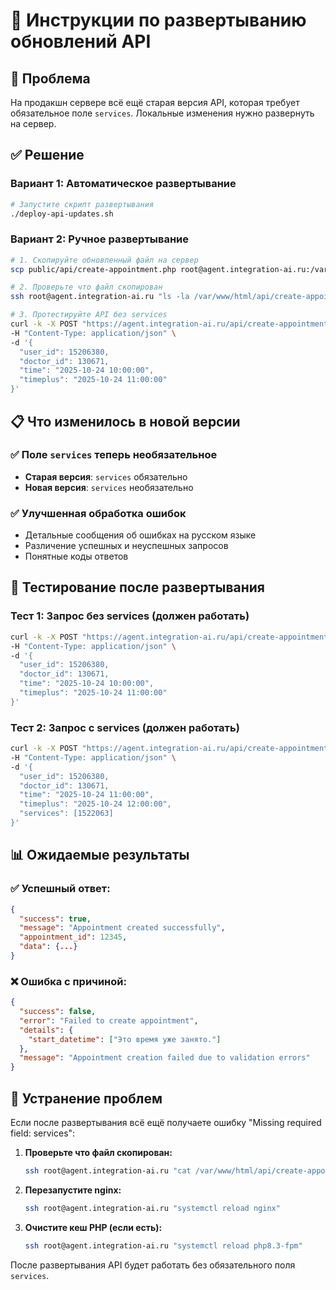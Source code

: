 # 🚀 Инструкции по развертыванию обновлений API

## 🔄 Проблема
На продакшн сервере всё ещё старая версия API, которая требует обязательное поле `services`. Локальные изменения нужно развернуть на сервер.

## ✅ Решение

### Вариант 1: Автоматическое развертывание
```bash
# Запустите скрипт развертывания
./deploy-api-updates.sh
```

### Вариант 2: Ручное развертывание
```bash
# 1. Скопируйте обновленный файл на сервер
scp public/api/create-appointment.php root@agent.integration-ai.ru:/var/www/html/api/

# 2. Проверьте что файл скопирован
ssh root@agent.integration-ai.ru "ls -la /var/www/html/api/create-appointment.php"

# 3. Протестируйте API без services
curl -k -X POST "https://agent.integration-ai.ru/api/create-appointment.php" \
-H "Content-Type: application/json" \
-d '{
  "user_id": 15206380,
  "doctor_id": 130671,
  "time": "2025-10-24 10:00:00",
  "timeplus": "2025-10-24 11:00:00"
}'
```

## 📋 Что изменилось в новой версии

### ✅ Поле `services` теперь необязательное
- **Старая версия**: `services` обязательно
- **Новая версия**: `services` необязательно

### ✅ Улучшенная обработка ошибок
- Детальные сообщения об ошибках на русском языке
- Различение успешных и неуспешных запросов
- Понятные коды ответов

## 🧪 Тестирование после развертывания

### Тест 1: Запрос без services (должен работать)
```bash
curl -k -X POST "https://agent.integration-ai.ru/api/create-appointment.php" \
-H "Content-Type: application/json" \
-d '{
  "user_id": 15206380,
  "doctor_id": 130671,
  "time": "2025-10-24 10:00:00",
  "timeplus": "2025-10-24 11:00:00"
}'
```

### Тест 2: Запрос с services (должен работать)
```bash
curl -k -X POST "https://agent.integration-ai.ru/api/create-appointment.php" \
-H "Content-Type: application/json" \
-d '{
  "user_id": 15206380,
  "doctor_id": 130671,
  "time": "2025-10-24 11:00:00",
  "timeplus": "2025-10-24 12:00:00",
  "services": [1522063]
}'
```

## 📊 Ожидаемые результаты

### ✅ Успешный ответ:
```json
{
  "success": true,
  "message": "Appointment created successfully",
  "appointment_id": 12345,
  "data": {...}
}
```

### ❌ Ошибка с причиной:
```json
{
  "success": false,
  "error": "Failed to create appointment",
  "details": {
    "start_datetime": ["Это время уже занято."]
  },
  "message": "Appointment creation failed due to validation errors"
}
```

## 🔧 Устранение проблем

Если после развертывания всё ещё получаете ошибку "Missing required field: services":

1. **Проверьте что файл скопирован:**
   ```bash
   ssh root@agent.integration-ai.ru "cat /var/www/html/api/create-appointment.php | head -30"
   ```

2. **Перезапустите nginx:**
   ```bash
   ssh root@agent.integration-ai.ru "systemctl reload nginx"
   ```

3. **Очистите кеш PHP (если есть):**
   ```bash
   ssh root@agent.integration-ai.ru "systemctl reload php8.3-fpm"
   ```

После развертывания API будет работать без обязательного поля `services`.